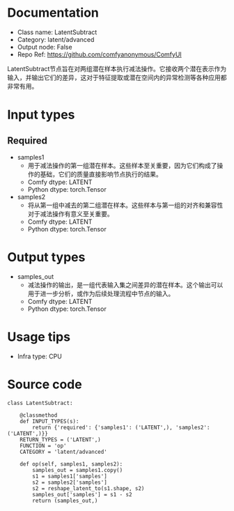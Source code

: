 # Documentation
- Class name: LatentSubtract
- Category: latent/advanced
- Output node: False
- Repo Ref: https://github.com/comfyanonymous/ComfyUI

LatentSubtract节点旨在对两组潜在样本执行减法操作。它接收两个潜在表示作为输入，并输出它们的差异，这对于特征提取或潜在空间内的异常检测等各种应用都非常有用。

# Input types
## Required
- samples1
    - 用于减法操作的第一组潜在样本。这些样本至关重要，因为它们构成了操作的基础，它们的质量直接影响节点执行的结果。
    - Comfy dtype: LATENT
    - Python dtype: torch.Tensor
- samples2
    - 将从第一组中减去的第二组潜在样本。这些样本与第一组的对齐和兼容性对于减法操作有意义至关重要。
    - Comfy dtype: LATENT
    - Python dtype: torch.Tensor

# Output types
- samples_out
    - 减法操作的输出，是一组代表输入集之间差异的潜在样本。这个输出可以用于进一步分析，或作为后续处理流程中节点的输入。
    - Comfy dtype: LATENT
    - Python dtype: torch.Tensor

# Usage tips
- Infra type: CPU

# Source code
```
class LatentSubtract:

    @classmethod
    def INPUT_TYPES(s):
        return {'required': {'samples1': ('LATENT',), 'samples2': ('LATENT',)}}
    RETURN_TYPES = ('LATENT',)
    FUNCTION = 'op'
    CATEGORY = 'latent/advanced'

    def op(self, samples1, samples2):
        samples_out = samples1.copy()
        s1 = samples1['samples']
        s2 = samples2['samples']
        s2 = reshape_latent_to(s1.shape, s2)
        samples_out['samples'] = s1 - s2
        return (samples_out,)
```